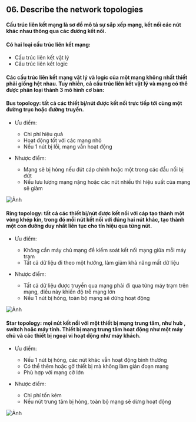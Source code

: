 ## 06. Describe the network topologies

#### Cấu trúc liên kết mạng là sơ đồ mô tả sự sắp xếp mạng, kết nối các nút khác nhau  thông qua các đường kết nối. 

#### Có hai loại cấu trúc liên kết mạng:
- Cấu trúc liên kết vật lý
- Cấu trúc liên kết logic

#### Các cấu trúc liên kết mạng vật lý và logic của một mạng không nhất thiết phải giống hệt nhau. Tuy nhiên, cả cấu trúc liên kết vật lý và mạng có thể được phân loại thành 3 mô hình cơ bản:

#### Bus topology: tất cả các thiết bị/nút được kết nối trực tiếp tới cùng một đường trục hoặc đường truyền.

- Ưu điểm:
	- Chi phí hiệu quả
	- Hoạt động tốt với các mạng nhỏ
	- Nếu 1 nút bị lỗi, mạng vẫn hoạt động

- Nhược điểm:
	- Mạng sẽ bị hỏng nếu đứt cáp chính hoặc một trong các đầu nối bị đứt
	- Nếu lưu lượng mạng nặng hoặc các nút nhiều thì hiệu suất của mạng sẽ giảm

![Ảnh](https://upload.wikimedia.org/wikipedia/commons/4/47/BusNetwork.svg)

#### Ring topology: tất cả các thiết bị/nút được kết nối với cáp tạo thành một vòng khép kín, trong đó mỗi nút kết nối với đúng hai nút khác, tạo thành một con đường duy nhất liên tục cho tín hiệu qua từng nút.
 
- Ưu điểm:
	- Không cần máy chủ mạng để kiểm soát kết nối mạng giữa mỗi máy trạm
	- Tất cả dữ liệu đi theo một hướng, làm giảm khả năng mất dữ liệu

- Nhược điểm:
	- Tất cả dữ liệu được truyền qua mạng phải đi qua từng máy trạm trên mạng, điều này khiến độ trễ mạng lớn
	- Nếu 1 nút bị hỏng, toàn bộ mạng sẽ dừng hoạt động

![Ảnh](https://upload.wikimedia.org/wikipedia/commons/d/db/NetworkTopology-Ring.png)

#### Star topology: mọi nút kết nối với một thiết bị mạng trung tâm, như hub , switch hoặc máy tính. Thiết bị mạng trung tâm hoạt động như một máy chủ và các thiết bị ngoại vi hoạt động như máy khách.
 
- Ưu điểm:
	- Nếu 1 nút bị hỏng, các nút khác vẫn hoạt động bình thường
	- Có thể thêm hoặc gỡ thiết bị mà không làm gián đoạn mạng
	- Phù hợp với mạng cỡ lớn

- Nhược điểm:
	- Chi phí tốn kém
	- Nếu nút trung tâm bị hỏng, toàn bộ mạng sẽ dừng hoạt động

![Ảnh](https://upload.wikimedia.org/wikipedia/commons/thumb/d/d0/StarNetwork.svg/527px-StarNetwork.svg.png)